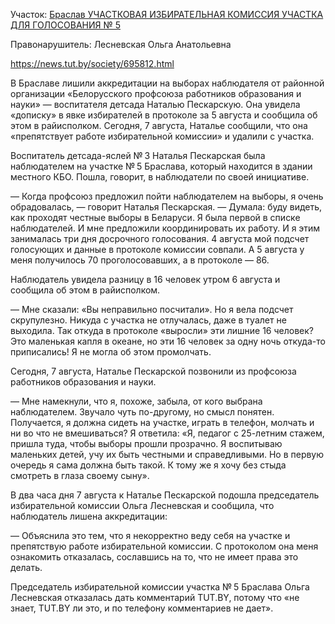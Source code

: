 Участок: [Браслав УЧАСТКОВАЯ ИЗБИРАТЕЛЬНАЯ КОМИССИЯ УЧАСТКА ДЛЯ ГОЛОСОВАНИЯ № 5](../polling_stations/02-065-0005.md)

Правонарушитель: Лесневская Ольга Анатольевна

https://news.tut.by/society/695812.html

В Браславе лишили аккредитации на выборах наблюдателя от районной организации «Белорусского профсоюза работников образования и науки» — воспитателя детсада Наталью Пескарскую. Она увидела «дописку» в явке избирателей в протоколе за 5 августа и сообщила об этом в райисполком. Сегодня, 7 августа, Наталье сообщили, что она «препятствует работе избирательной комиссии» и удалили с участка.

Воспитатель детсада-яслей № 3 Наталья Пескарская была наблюдателем на участке № 5 Браслава, который находится в здании местного КБО. Пошла, говорит, в наблюдатели по своей инициативе.

— Когда профсоюз предложил пойти наблюдателем на выборы, я очень обрадовалась, — говорит Наталья Пескарская. — Думала: буду видеть, как проходят честные выборы в Беларуси. Я была первой в списке наблюдателей. И мне предложили координировать их работу. И я этим занималась три дня досрочного голосования. 4 августа мой подсчет голосующих и данные в протоколе комиссии совпали. А 5 августа у меня получилось 70 проголосовавших, а в протоколе — 86.

Наблюдатель увидела разницу в 16 человек утром 6 августа и сообщила об этом в райисполком.

— Мне сказали: «Вы неправильно посчитали». Но я вела подсчет скрупулезно. Никуда с участка не отлучалась, даже в туалет не выходила. Так откуда в протоколе «выросли» эти лишние 16 человек? Это маленькая капля в океане, но эти 16 человек за одну ночь откуда-то приписались! Я не могла об этом промолчать.

Сегодня, 7 августа, Наталье Пескарской позвонили из профсоюза работников образования и науки.

— Мне намекнули, что я, похоже, забыла, от кого выбрана наблюдателем. Звучало чуть по-другому, но смысл понятен. Получается, я должна сидеть на участке, играть в телефон, молчать и ни во что не вмешиваться? Я ответила: «Я, педагог с 25-летним стажем, пришла туда, чтобы выборы прошли прозрачно. Я воспитываю маленьких детей, учу их быть честными и справедливыми. Но в первую очередь я сама должна быть такой. К тому же я хочу без стыда смотреть в глаза своему сыну».

В два часа дня 7 августа к Наталье Пескарской подошла председатель избирательной комиссии Ольга Лесневская и сообщила, что наблюдатель лишена аккредитации:

— Объяснила это тем, что я некорректно веду себя на участке и препятствую работе избирательной комиссии. С протоколом она меня ознакомить отказалась, сославшись на то, что не имеет права это делать.

Председатель избирательной комиссии участка № 5 Браслава Ольга Лесневская отказалась дать комментарий TUT.BY, потому что «не знает, TUT.BY ли это, и по телефону комментариев не дает».

